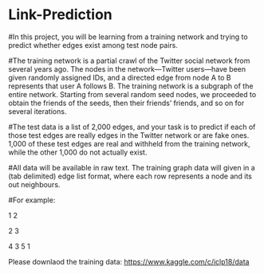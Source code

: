 # Link-Prediction
#In this project, you will be learning from a training network and trying to predict whether edges exist among test node pairs.

#The training network is a partial crawl of the Twitter social network from several years ago. The nodes in the network—Twitter users—have been given randomly assigned IDs, and a directed edge from node A to B represents that user A follows B. The training network is a subgraph of the entire network. Starting from several random seed nodes, we proceeded to obtain the friends of the seeds, then their friends’ friends, and so on for several iterations.

#The test data is a list of 2,000 edges, and your task is to predict if each of those test edges are really edges in the Twitter network or are fake ones. 1,000 of these test edges are real and withheld from the training network, while the other 1,000 do not actually exist.

#All data will be available in raw text. The training graph data will given in a (tab delimited) edge list format, where each row represents a node and its out neighbours. 

#For example:

1 2

2 3 

4 3 5 1

Please downlaod the training data: https://www.kaggle.com/c/iclp18/data
